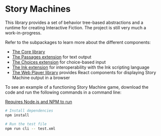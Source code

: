 # Story Machines

This library provides a set of behavior tree-based abstractions and a runtime for creating Interactive Fiction. The project is still very much a work-in-progress.

Refer to the subpackages to learn more about the different components:

- [The Core library](story-machines/packages/core)
- [The Passages extension](story-machines/packages/passages) for text output
- [The Choices extension](story-machines/packages/choices) for choice-based input
- [The Ink extension](story-machines/packages/ink) for interoperability with the Ink scripting language
- [The Web Player library](story-machines/packages/web-player) provides React components for displaying Story Machine output in a browser

To see an example of a functioning Story Machine game, download the code and run the following commands in a command line:

[Requires Node.js and NPM to run](https://nodejs.org/en/download/)

```bash
# Install dependencies
npm install

# Run the test file
npm run cli -- test.xml
```
